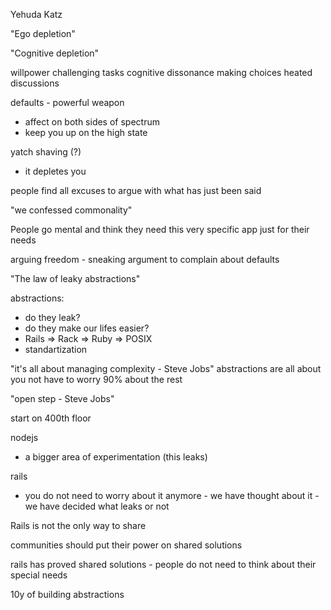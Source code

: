 Yehuda Katz

"Ego depletion"

"Cognitive depletion"

willpower
challenging tasks
cognitive dissonance
making choices
heated discussions

defaults - powerful weapon
- affect on both sides of spectrum
- keep you up on the high state


yatch shaving (?)
- it depletes you

people find all excuses to argue with what has
just been said

"we confessed commonality"

People go mental and think they need this very specific app
just for their needs

arguing freedom - sneaking argument to complain about defaults

"The law of leaky abstractions"

abstractions:
- do they leak?
- do they make our lifes easier?
- Rails => Rack => Ruby => POSIX
- standartization

"it's all about managing complexity - Steve Jobs"
abstractions are all about you not have to worry 90% about the rest

"open step - Steve Jobs"

start on 400th floor

nodejs 
- a bigger area of experimentation (this leaks)

rails
- you do not need to worry about it anymore - we have
thought about it - we have decided what leaks or not

Rails is not the only way to share

communities should put their power on shared solutions

rails has proved shared solutions - people do not need to 
think about their special needs

10y of building abstractions

